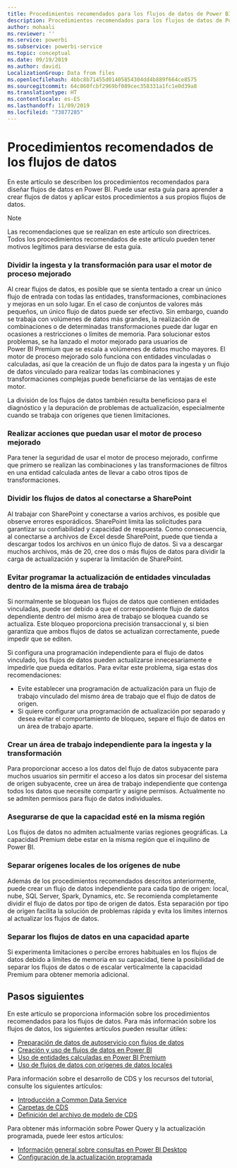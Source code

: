 ```yaml
---
title: Procedimientos recomendados para los flujos de datos de Power BI
description: Procedimientos recomendados para los flujos de datos de Power BI
author: mohaali
ms.reviewer: ''
ms.service: powerbi
ms.subservice: powerbi-service
ms.topic: conceptual
ms.date: 09/19/2019
ms.author: davidi
LocalizationGroup: Data from files
ms.openlocfilehash: 4bbc8b71455d01405854304dd4b889f664ce8575
ms.sourcegitcommit: 64c860fcbf2969bf089cec358331a1fc1e0d39a8
ms.translationtype: HT
ms.contentlocale: es-ES
ms.lasthandoff: 11/09/2019
ms.locfileid: "73877285"
---
```

# <a name="dataflows-best-practice"></a>Procedimientos recomendados de los flujos de datos

En este artículo se describen los procedimientos recomendados para diseñar flujos de datos en Power BI. Puede usar esta guía para aprender a crear flujos de datos y aplicar estos procedimientos a sus propios flujos de datos.

> [!NOTE]
> Las recomendaciones que se realizan en este artículo son directrices. Todos los procedimientos recomendados de este artículo pueden tener motivos legítimos para desviarse de esta guía. 
> 
> 

### <a name="split-ingestion-and-transformation-to-use-the-enhanced-compute-engine"></a>Dividir la ingesta y la transformación para usar el motor de proceso mejorado

Al crear flujos de datos, es posible que se sienta tentado a crear un único flujo de entrada con todas las entidades, transformaciones, combinaciones y mejoras en un solo lugar. En el caso de conjuntos de valores más pequeños, un único flujo de datos puede ser efectivo. Sin embargo, cuando se trabaja con volúmenes de datos más grandes, la realización de combinaciones o de determinadas transformaciones puede dar lugar en ocasiones a restricciones o límites de memoria. Para solucionar estos problemas, se ha lanzado el motor mejorado para usuarios de Power BI Premium que se escala a volúmenes de datos mucho mayores. El motor de proceso mejorado solo funciona con entidades vinculadas o calculadas, así que la creación de un flujo de datos para la ingesta y un flujo de datos vinculado para realizar todas las combinaciones y transformaciones complejas puede beneficiarse de las ventajas de este motor.

La división de los flujos de datos también resulta beneficioso para el diagnóstico y la depuración de problemas de actualización, especialmente cuando se trabaja con orígenes que tienen limitaciones.

### <a name="perform-actions-that-can-use-the-enhanced-compute-engine"></a>Realizar acciones que puedan usar el motor de proceso mejorado

Para tener la seguridad de usar el motor de proceso mejorado, confirme que primero se realizan las combinaciones y las transformaciones de filtros en una entidad calculada antes de llevar a cabo otros tipos de transformaciones.

### <a name="split-dataflows-when-connecting-to-sharepoint"></a>Dividir los flujos de datos al conectarse a SharePoint

Al trabajar con SharePoint y conectarse a varios archivos, es posible que observe errores esporádicos. SharePoint limita las solicitudes para garantizar su confiabilidad y capacidad de respuesta. Como consecuencia, al conectarse a archivos de Excel desde SharePoint, puede que tienda a descargar todos los archivos en un único flujo de datos. Si va a descargar muchos archivos, más de 20, cree dos o más flujos de datos para dividir la carga de actualización y superar la limitación de SharePoint.

### <a name="avoid-scheduling-refresh-for-linked-entities-inside-the-same-workspace"></a>Evitar programar la actualización de entidades vinculadas dentro de la misma área de trabajo

Si normalmente se bloquean los flujos de datos que contienen entidades vinculadas, puede ser debido a que el correspondiente flujo de datos dependiente dentro del mismo área de trabajo se bloquea cuando se actualiza. Este bloqueo proporciona precisión transaccional y, si bien garantiza que ambos flujos de datos se actualizan correctamente, puede impedir que se editen. 

Si configura una programación independiente para el flujo de datos vinculado, los flujos de datos pueden actualizarse innecesariamente e impedirle que pueda editarlos. Para evitar este problema, siga estas dos recomendaciones: 

* Evite establecer una programación de actualización para un flujo de trabajo vinculado del mismo área de trabajo que el flujo de datos de origen.
* Si quiere configurar una programación de actualización por separado y desea evitar el comportamiento de bloqueo, separe el flujo de datos en un área de trabajo aparte.

### <a name="create-a-separate-workspace-for-ingestion-transformation"></a>Crear un área de trabajo independiente para la ingesta y la transformación

Para proporcionar acceso a los datos del flujo de datos subyacente para muchos usuarios sin permitir el acceso a los datos sin procesar del sistema de origen subyacente, cree un área de trabajo independiente que contenga todos los datos que necesite compartir y asigne permisos. Actualmente no se admiten permisos para flujo de datos individuales.

### <a name="ensure-capacity-is-in-the-same-region"></a>Asegurarse de que la capacidad esté en la misma región

Los flujos de datos no admiten actualmente varias regiones geográficas. La capacidad Premium debe estar en la misma región que el inquilino de Power BI.

### <a name="separate-on-premises-sources-from-cloud-sources"></a>Separar orígenes locales de los orígenes de nube

Además de los procedimientos recomendados descritos anteriormente, puede crear un flujo de datos independiente para cada tipo de origen: local, nube, SQL Server, Spark, Dynamics, etc. Se recomienda completamente dividir el flujo de datos por tipo de origen de datos. Esta separación por tipo de origen facilita la solución de problemas rápida y evita los límites internos al actualizar los flujos de datos.

### <a name="separate-dataflows-into-a-separate-capacity"></a>Separar los flujos de datos en una capacidad aparte

Si experimenta limitaciones o percibe errores habituales en los flujos de datos debido a límites de memoria en su capacidad, tiene la posibilidad de separar los flujos de datos o de escalar verticalmente la capacidad Premium para obtener memoria adicional.

## <a name="next-steps"></a>Pasos siguientes

En este artículo se proporciona información sobre los procedimientos recomendados para los flujos de datos. Para más información sobre los flujos de datos, los siguientes artículos pueden resultar útiles:

* [Preparación de datos de autoservicio con flujos de datos](service-dataflows-overview.md)
* [Creación y uso de flujos de datos en Power BI](service-dataflows-create-use.md)
* [Uso de entidades calculadas en Power BI Premium](service-dataflows-computed-entities-premium.md)
* [Uso de flujos de datos con orígenes de datos locales](service-dataflows-on-premises-gateways.md)

Para información sobre el desarrollo de CDS y los recursos del tutorial, consulte los siguientes artículos:
* [Introducción a Common Data Service](https://docs.microsoft.com/powerapps/common-data-model/overview)
* [Carpetas de CDS](https://go.microsoft.com/fwlink/?linkid=2045304)
* [Definición del archivo de modelo de CDS](https://go.microsoft.com/fwlink/?linkid=2045521)


Para obtener más información sobre Power Query y la actualización programada, puede leer estos artículos:
* [Información general sobre consultas en Power BI Desktop](desktop-query-overview.md)
* [Configuración de la actualización programada](refresh-scheduled-refresh.md)
